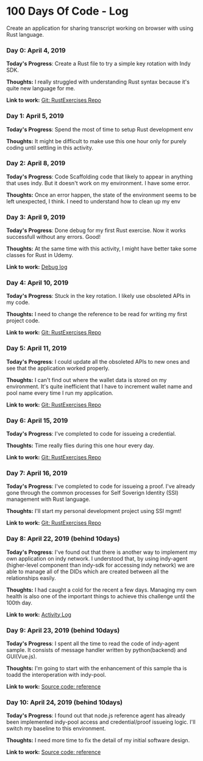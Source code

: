 # 100 Days Of Code - Log

Create an application for sharing transcript working on browser with using Rust language.

### Day 0: April 4, 2019

**Today's Progress**: Create a Rust file to try a simple key rotation with Indy SDK.

**Thoughts:** I really struggled with understanding Rust syntax because it's quite new language for me.

**Link to work:** [Git: RustExercises Repo](https://github.com/nekia/RustExercises/commit/56133344061f0c80da10e77d5cfbeff402d87470)

### Day 1: April 5, 2019

**Today's Progress**: Spend the most of time to setup Rust development env

**Thoughts:** It might be difficult to make use this one hour only for purely coding until settling in this activity.

### Day 2: April 8, 2019

**Today's Progress**: Code Scaffolding code that likely to appear in anything that uses indy. But it doesn't work on my environment. I have some error.

**Thoughts:** Once an error happen, the state of the environment seems to be left unexpected, I think. I need to understand how to clean up my env

### Day 3: April 9, 2019

**Today's Progress**: Done debug for my first Rust exercise. Now it works successfull without any errors. Good!

**Thoughts:** At the same time with this activity, I might have better take some classes for Rust in Udemy.

**Link to work:** [Debug log](https://github.com/nekia/100-days-of-code/issues/1#issuecomment-481028271)

### Day 4: April 10, 2019

**Today's Progress**: Stuck in the key rotation. I likely use obsoleted APIs in my code.

**Thoughts:** I need to change the reference to be read for writing my first project code.

**Link to work:** [Git: RustExercises Repo](https://github.com/nekia/RustExercises/commit/9bf3b72b022aae737c9f0ddfcb32dc35de9a9ad5)

### Day 5: April 11, 2019

**Today's Progress**: I could update all the obsoleted APIs to new ones and see that the application worked properly.

**Thoughts:** I can't find out where the wallet data is stored on my environment. It's quite inefficient that I have to increment wallet name and pool name every time I run my application.

**Link to work:** [Git: RustExercises Repo](https://github.com/nekia/RustExercises/commit/496cbcf20b01aae28a45dcfcd5e384f69e6249c6)

### Day 6: April 15, 2019

**Today's Progress**: I've completed to code for issueing a credential.

**Thoughts:** Time really flies during this one hour every day.

**Link to work:** [Git: RustExercises Repo](https://github.com/nekia/RustExercises/commit/2aa5f092ed86cc25d43e21933760377f0ed35d7b)

### Day 7: April 16, 2019

**Today's Progress**: I've completed to code for issueing a proof. I've already gone through the common processes for Self Soverign Identity (SSI) management with Rust language.

**Thoughts:** I'll start my personal development project using SSI mgmt!

**Link to work:** [Git: RustExercises Repo](https://github.com/nekia/RustExercises/commit/737eb3535e0952fcc1e036242b4a68382c8edbbe)

### Day 8: April 22, 2019 (behind 10days)

**Today's Progress**: I've found out that there is another way to implement my own application on indy network. I understood that, by using indy-agent (higher-level component than indy-sdk for accessing indy network) we are able to manage all of the DIDs which are created between all the relationships easily.

**Thoughts:** I had caught a cold for the recent a few days. Managing my own health is also one of the important things to achieve this challenge until the 100th day.

**Link to work:** [Activity Log](https://github.com/nekia/100-days-of-code/issues/3#issuecomment-485410580)

### Day 9: April 23, 2019 (behind 10days)

**Today's Progress**: I spent all the time to read the code of indy-agent sample. It consists of message handler written by python(backend) and GUI(Vue.js). 

**Thoughts:** I'm going to start with the enhancement of this sample tha  is toadd the interoperation with indy-pool.

**Link to work:** [Source code: reference](https://github.com/hyperledger/indy-agent/tree/master/python)

### Day 10: April 24, 2019 (behind 10days)

**Today's Progress**: I found out that node.js reference agent has already been implemented indy-pool access and credential/proof issueing logic. I'll switch my baseline to this environment.

**Thoughts:** I need more time to fix the detail of my initial software design.

**Link to work:** [Source code: reference](https://github.com/hyperledger/indy-agent/blob/master/nodejs/README.md)

